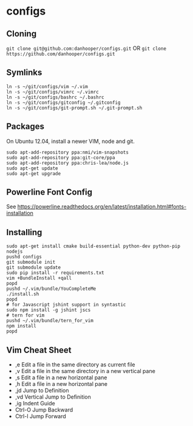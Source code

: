 configs
=======
## Cloning

`git clone git@github.com:danhooper/configs.git` OR
`git clone https://github.com/danhooper/configs.git`

## Symlinks
```
ln -s ~/git/configs/vim ~/.vim
ln -s ~/git/configs/vimrc ~/.vimrc
ln -s ~/git/configs/bashrc ~/.bashrc
ln -s ~/git/configs/gitconfig ~/.gitconfig
ln -s ~/git/configs/git-prompt.sh ~/.git-prompt.sh
```

## Packages
On Ubuntu 12.04, install a newer VIM, node and git.
```
sudo apt-add-repository ppa:nmi/vim-snapshots
sudo apt-add-repository ppa:git-core/ppa
sudo apt-add-repository ppa:chris-lea/node.js
sudo apt-get update
sudo apt-get upgrade
```

## Powerline Font Config
See https://powerline.readthedocs.org/en/latest/installation.html#fonts-installation

## Installing

```
sudo apt-get install cmake build-essential python-dev python-pip nodejs
pushd configs
git submodule init
git submodule update
sudo pip install -r requirements.txt
vim +BundleInstall +qall
popd
pushd ~/.vim/bundle/YouCompleteMe
./install.sh
popd
# for Javascript jshint support in syntastic
sudo npm install -g jshint jscs
# tern for vim
pushd ~/.vim/bundle/tern_for_vim
npm install
popd
```

## Vim Cheat Sheet
* ,e Edit a file in the same directory as current file
* ,v Edit a file in the same directory in a new vertical pane
* ,s Edit a file in a new horizontal pane
* ,h Edit a file in a new horizontal pane
* ,jd Jump to Definition
* ,vd Vertical Jump to Definition
* ,ig Indent Guide
* Ctrl-O Jump Backward
* Ctrl-I Jump Forward
